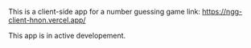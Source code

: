 This is a client-side app for a number guessing game
link: https://ngg-client-hnon.vercel.app/

This app is in active developement.